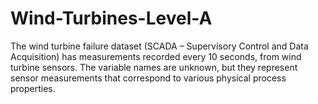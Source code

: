 # Wind-Turbines-Level-A
The wind turbine failure dataset (SCADA – Supervisory Control and Data Acquisition) has measurements recorded every 10 seconds, from wind turbine sensors. The variable names are unknown, but they represent sensor measurements that correspond to various physical process properties.
